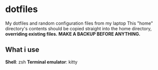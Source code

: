 # dotfiles
My dotfiles and random configuration files from my laptop
This "home" directory's contents should be copied straight into the home directory, **overriding existing files.**
**MAKE A BACKUP BEFORE ANYTHING.**

## What i use
**Shell**: zsh
**Terminal emulator**: kitty
